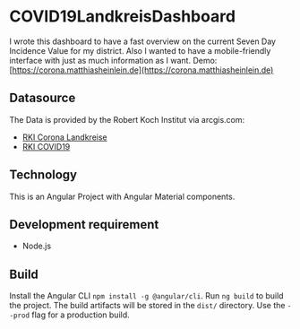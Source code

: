# COVID19LandkreisDashboard

I wrote this dashboard to have a fast overview on the current Seven Day Incidence Value for my district.
Also I wanted to have a mobile-friendly interface with just as much information as I want.
Demo: [https://corona.matthiasheinlein.de](https://corona.matthiasheinlein.de)

## Datasource

The Data is provided by the Robert Koch Institut via arcgis.com:

- [RKI Corona Landkreise](https://npgeo-corona-npgeo-de.hub.arcgis.com/datasets/917fc37a709542548cc3be077a786c17)
- [RKI COVID19](https://npgeo-corona-npgeo-de.hub.arcgis.com/datasets/dd4580c810204019a7b8eb3e0b329dd6_0)

## Technology

This is an Angular Project with Angular Material components.

## Development requirement

- Node.js

## Build

Install the Angular CLI `npm install -g @angular/cli`.
Run `ng build` to build the project. The build artifacts will be stored in the `dist/` directory. Use the `--prod` flag for a production build.
